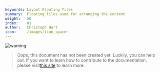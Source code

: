 ```yaml
---
keywords: Layout Floating Tiles
summary:  Floating tiles used for arranging the content
weight:   50
index:    01
author:   Christoph Hart
icon:     /images/icon_spacer
---
```


![warning](/images/icon_warning:64px)  
> Oops, this document has not been created yet. Luckily, you can help out. If you want to learn how to contribute to the documentation, please visit[this site](glossary/contributing#contributing) to learn more.  
